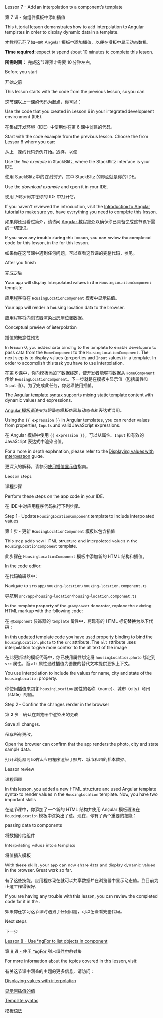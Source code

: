 Lesson 7 - Add an interpolation to a component’s template

第 7 课 - 向组件模板中添加插值

This tutorial lesson demonstrates how to add interpolation to Angular templates in order to display dynamic data in a template.

本教程示范了如何向 Angular 模板中添加插值，以便在模板中显示动态数据。

**Time required:** expect to spend about 10 minutes to complete this lesson.

**所需时间：** 完成这节课预计需要 10 分钟左右。

Before you start

开始之前

This lesson starts with the code from the previous lesson, so you can:

这节课以上一课的代码为起点，你可以：

Use the code that you created in Lesson 6 in your integrated development environment \(IDE\).

在集成开发环境（IDE）中使用你在第 6 课中创建的代码。

Start with the code example from the previous lesson. Choose the <live-example name="first-app-lesson-06"></live-example> from Lesson 6 where you can:

从上一课的代码示例开始。选择<live-example name="first-app-lesson-06"></live-example>，以便

Use the *live example* in StackBlitz, where the StackBlitz interface is your IDE.

使用 StackBlitz 中的*在线例子*，其中 StackBlitz 的界面就是你的 IDE。

Use the *download example* and open it in your IDE.

使用*下载示例*并在你的 IDE 中打开它。

If you haven't reviewed the introduction, visit the [Introduction to Angular tutorial](tutorial/first-app) to make sure you have everything you need to complete this lesson.

如果你还没看过简介，请访问 [Angular 教程简介](tutorial/first-app)以确保你已具备完成这节课所需的一切知识。

If you have any trouble during this lesson, you can review the completed code for this lesson, in the <live-example></live-example> for this lesson.

如果你在这节课中遇到任何问题，可以查看这节课的完整代码，参见<live-example></live-example>。

After you finish

完成之后

Your app will display interpolated values in the `HousingLocationComponent` template.

应用程序将在 `HousingLocationComponent` 模板中显示插值。

Your app will render a housing location data to the browser.

应用程序将向浏览器渲染出房屋位置数据。

Conceptual preview of interpolation

插值的概念性预览

In lesson 6, you added data binding to the template to enable developers to pass data from the `HomeComponent` to the `HousingLocationComponent`. The next step is to display values \(properties and `Input` values\) in a template. In order to accomplish this task you have to use interpolation.

在第 6 课中，你向模板添加了数据绑定，使开发者能够将数据从 `HomeComponent` 传给 `HousingLocationComponent`。下一步就是在模板中显示值（包括属性和 `Input` 值）。为了完成此任务，你必须使用插值。

The [Angular template syntax](guide/template-syntax) supports mixing static template content with dynamic values and expressions.

[Angular 模板语法](guide/template-syntax)支持将静态模板内容与动态值和表达式混用。

Using the `{{ expression }}` in Angular templates, you can render values from properties, `Inputs` and valid JavaScript expressions.

在 Angular 模板中使用 `{{ expression }}`，可以从属性、`Input` 和有效的 JavaScript 表达式中渲染出值。

For a more in depth explanation, please refer to the [Displaying values with interpolation](guide/interpolation) guide.

更深入的解释，请参阅[使用插值显示值](guide/interpolation)指南。

Lesson steps

课程步骤

Perform these steps on the app code in your IDE.

在 IDE 中对应用程序代码执行下列步骤。

Step 1 - Update `HousingLocationComponent` template to include interpolated values

第 1 步 - 更新 `HousingLocationComponent` 模板以包含插值

This step adds new HTML structure and interpolated values in the `HousingLocationComponent` template.

此步骤在 `HousingLocationComponent` 模板中添加新的 HTML 结构和插值。

In the code editor:

在代码编辑器中：

Navigate to `src/app/housing-location/housing-location.component.ts`

导航到 `src/app/housing-location/housing-location.component.ts`

In the template property of the `@Component` decorator, replace the existing HTML markup with the following code:

在 `@Component` 装饰器的 `template` 属性中，将现有的 HTML 标记替换为以下代码：

In this updated template code you have used property binding to bind the `housingLocation.photo` to the `src` attribute. The `alt` attribute uses interpolation to give more context to the alt text of the image.

在此更新过的模板代码中，你已使用属性绑定将 `housingLocation.photo` 绑定到 `src` 属性。而 `alt` 属性通过插值为图像的替代文本提供更多上下文。

You use interpolation to include the values for name, city and state of the `housingLocation` property.

你使用插值来包含 `housingLocation` 属性的名称（name）、城市（city）和州（state）的值。

Step 2 - Confirm the changes render in the browser

第 2 步 - 确认在浏览器中渲染出的更改

Save all changes.

保存所有更改。

Open the browser can confirm that the app renders the photo, city and state sample data.

打开浏览器可以确认应用程序渲染了照片、城市和州的样本数据。

Lesson review

课程回顾

In this lesson, you added a new HTML structure and used Angular template syntax to render values in the `HousingLocation` template. Now, you have two important skills:

在这节课中，你添加了一个新的 HTML 结构并使用 Angular 模板语法在 `HousingLocation` 模板中渲染出了值。现在，你有了两个重要的技能：

passing data to components

将数据传给组件

Interpolating values into a template

将值插入模板

With these skills, your app can now share data and display dynamic values in the browser. Great work so far.

有了这些技能，应用程序现在就可以共享数据并在浏览器中显示动态值。到目前为止这工作得很好。

If you are having any trouble with this lesson, you can review the completed code for it in the <live-example></live-example>.

如果你在学习这节课时遇到了任何问题，可以在<live-example></live-example>查看完整代码。

Next steps

下一步

[Lesson 8 - Use \*ngFor to list objects in component](tutorial/first-app/first-app-lesson-08)

[第 8 课 - 使用 \*ngFor 列出组件中的对象](tutorial/first-app/first-app-lesson-08)

For more information about the topics covered in this lesson, visit:

有关这节课中涵盖的主题的更多信息，请访问：

[Displaying values with interpolation](/guide/interpolation)

[显示带插值的值](/guide/interpolation)

[Template syntax](guide/template-syntax)

[模板语法](guide/template-syntax)